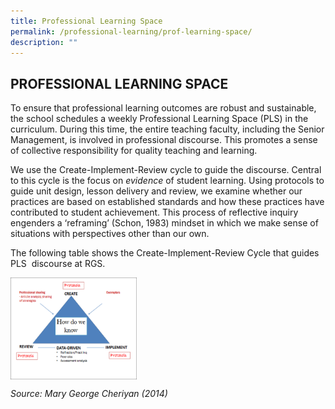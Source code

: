```yaml
---
title: Professional Learning Space
permalink: /professional-learning/prof-learning-space/
description: ""
---
```

## PROFESSIONAL LEARNING SPACE

To ensure that professional learning outcomes are robust and sustainable, the school schedules a weekly Professional Learning Space (PLS) in the curriculum. During this time, the entire teaching faculty, including the Senior Management, is involved in professional discourse. This promotes a sense of collective responsibility for quality teaching and learning.

We use the Create-Implement-Review cycle to guide the discourse. Central to this cycle is the focus on _evidence_ of student learning. Using protocols to guide unit design, lesson delivery and review, we examine whether our practices are based on established standards and how these practices have contributed to student achievement. This process of reflective inquiry engenders a ‘reframing’ (Schon, 1983) mindset in which we make sense of situations with perspectives other than our own.

The following table shows the Create-Implement-Review Cycle that guides PLS  discourse at RGS.

<p><a href="https://www.ezhishi.net/CKPSebook2022/">
<img style="width:40%" align=left src="/images/PLS diagram.png">
</a></p>
<br clear=left>

_Source: Mary George Cheriyan (2014)_